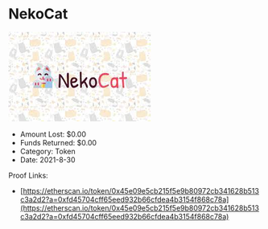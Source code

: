 # NekoCat
![NekoCat](/rektimages/NekoCat.png)
- Amount Lost: $0.00
- Funds Returned: $0.00
- Category: Token
- Date: 2021-8-30



Proof Links:
- [https://etherscan.io/token/0x45e09e5cb215f5e9b80972cb341628b513c3a2d2?a=0xfd45704cff65eed932b66cfdea4b3154f868c78a](https://etherscan.io/token/0x45e09e5cb215f5e9b80972cb341628b513c3a2d2?a=0xfd45704cff65eed932b66cfdea4b3154f868c78a)


